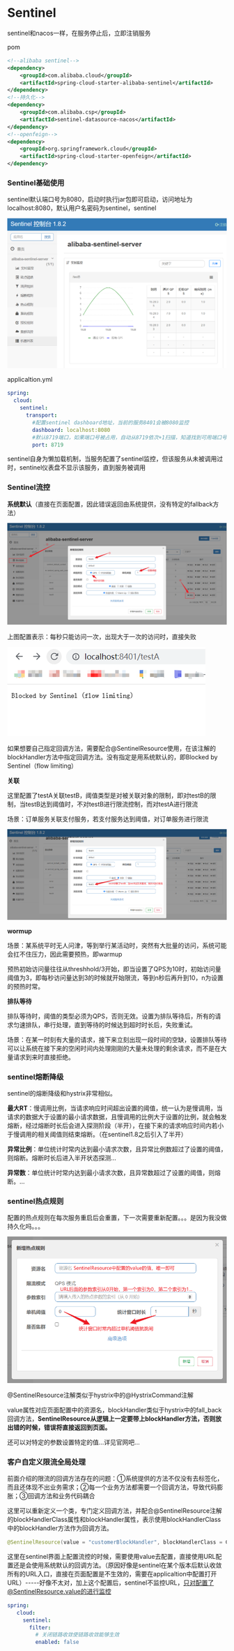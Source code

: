 # Sentinel

sentinel和nacos一样，在服务停止后，立即注销服务

pom

```xml
<!--alibaba sentinel-->
<dependency>
    <groupId>com.alibaba.cloud</groupId>
    <artifactId>spring-cloud-starter-alibaba-sentinel</artifactId>
</dependency>
<!--持久化-->
<dependency>
    <groupId>com.alibaba.csp</groupId>
    <artifactId>sentinel-datasource-nacos</artifactId>
</dependency>
<!--openfeign-->
<dependency>
    <groupId>org.springframework.cloud</groupId>
    <artifactId>spring-cloud-starter-openfeign</artifactId>
</dependency>
```

### Sentinel基础使用

sentinel默认端口号为8080，启动时执行jar包即可启动，访问地址为localhost:8080，默认用户名密码为sentinel，sentinel

![](../img/sentinel/Sentinel_dashboard.png)

applicaltion.yml

```yml
spring:
  cloud:
    sentinel:
      transport:
        #配置sentinel dashboard地址，当前的服务8401会被8080监控
        dashboard: localhost:8080
        #默认8719端口，如果端口号被占用，自动从8719依次+1扫描，知道找到可用端口号
        port: 8719
```

sentinel自身为懒加载机制，当服务配置了sentinel监控，但该服务从未被调用过时，sentinel仪表盘不显示该服务，直到服务被调用

### Sentinel流控

**系统默认**（直接在页面配置，因此错误返回由系统提供，没有特定的fallback方法）

![](../img/sentinel/sentinel_系统默认流控.png)

上图配置表示：每秒只能访问一次，出现大于一次的访问时，直接失败

![](../img/sentinel/sentinel错误提示.png)

如果想要自己指定回调方法，需要配合@SentinelResource使用，在该注解的blockHandler方法中指定回调方法。没有指定是用系统默认的，即Blocked by Sentinel（flow limiting）

**关联**

这里配置了testA关联testB，阈值类型是对被关联对象的限制，即对testB的限制，当testB达到阈值时，不对testB进行限流控制，而对testA进行限流

场景：订单服务关联支付服务，若支付服务达到阈值，对订单服务进行限流

![](../img/sentinel/sentinel_流控_关联.png)

**wormup**

场景：某系统平时无人问津，等到举行某活动时，突然有大批量的访问，系统可能会扛不住压力，因此需要预热，即warmup

预热初始访问量往往从threshhold/3开始，即当设置了QPS为10时，初始访问量阈值为3，即每秒访问量达到3的时候就开始限流，等到n秒后再升到10，n为设置的预热时常。

**排队等待**

排队等待时，阈值的类型必须为QPS，否则无效。设置为排队等待后，所有的请求匀速排队，串行处理，直到等待的时候达到超时时长后，失败重试。

场景：在某一时刻有大量的请求，接下来立刻出现一段时间的空缺，设置排队等待可以让系统在接下来的空闲时间内处理刚刚的大量未处理的剩余请求，而不是在大量请求到来时直接拒绝。

### sentinel熔断降级

sentinel的熔断降级和hystrix非常相似。

**最大RT**：慢调用比例，当请求响应时间超出设置的阈值，统一认为是慢调用，当请求的数据大于设置的最小请求数据，且慢调用的比例大于设置的比例，就会触发熔断，经过熔断时长后会进入探测阶段（半开），在接下来的请求响应时间内若小于慢调用的相关阈值则结束熔断。（在sentinel1.8之后引入了半开）

**异常比例**：单位统计时常内达到最小请求次数，且异常比例数超过了设置的阈值，则熔断。熔断时长后进入半开状态探测...

**异常数**：单位统计时常内达到最小请求次数，且异常数超过了设置的阈值，则熔断。...

### sentinel热点规则

配置的热点规则在每次服务重启后会重置，下一次需要重新配置。。。是因为我没做持久化吗。。。

![](../img/sentinel/sentinel热点规则.png)

@SentinelResource注解类似于hystrix中的@HystrixCommand注解

value属性对应页面配置中的资源名，blockHandler类似于hystrix中的fall_back回调方法，**SentinelResource从逻辑上一定要带上blockHandler方法，否则放出错的时候，错误将直接返回到页面。**

还可以对特定的参数设置特定的值...详见官网吧...





### 客户自定义限流全局处理

前面介绍的限流的回调方法存在的问题：①系统提供的方法不仅没有去标签化，而且还体现不出业务需求；②每一个业务方法都需要一个回调方法，导致代码膨胀；③回调方法和业务代码耦合

这里可以重新定义一个类，专门定义回调方法，并配合@SentinelResource注解的blockHandlerClass属性和blockHandler属性，表示使用blockHandlerClass中的blockHandler方法作为回调方法。

```java
@SentinelResource(value = "customerBlockHandler", blockHandlerClass = CustomerBlockHandler.class, blockHandler = "handlerException2")
```

这里在sentinel界面上配置流控的时候，需要使用value去配置，直接使用URL配置还是会使用系统默认的回调方法。（原因好像是sentinel在某个版本后默认收敛所有的URL入口，直接在页面配置是不生效的，需要在applicaltion中配置打开URL）-----好像不太对，加上这个配置后，sentinel不监控URL，只对配置了@SentinelResource.value的进行监控

```yml
spring:
   cloud:
     sentinel:
       filter:
         # 关闭链路收敛使链路收敛能够生效
         enabled: false
```
